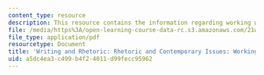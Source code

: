 ```yaml
---
content_type: resource
description: This resource contains the information regarding working with quotes.
file: /media/https%3A/open-learning-course-data-rc.s3.amazonaws.com/21w-011-writing-and-rhetoric-rhetoric-and-contemporary-issues-fall-2015/a5dc4ea3c499b4f24011d99fecc95962_MIT21W_011F15_Working.pdf
file_type: application/pdf
resourcetype: Document
title: 'Writing and Rhetoric: Rhetoric and Contemporary Issues: Working with Quotes'
uid: a5dc4ea3-c499-b4f2-4011-d99fecc95962
---
```

